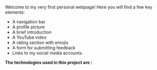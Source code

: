 Welcome to my very first personal webpage! Here you will find a few key elements:
- A navigation bar
- A profile picture
- A brief introduction
- A YouTube video
- A rating section with emojis
- A form for submitting feedback
- Links to my social media accounts.
  
__The technologies used in this project are :__
